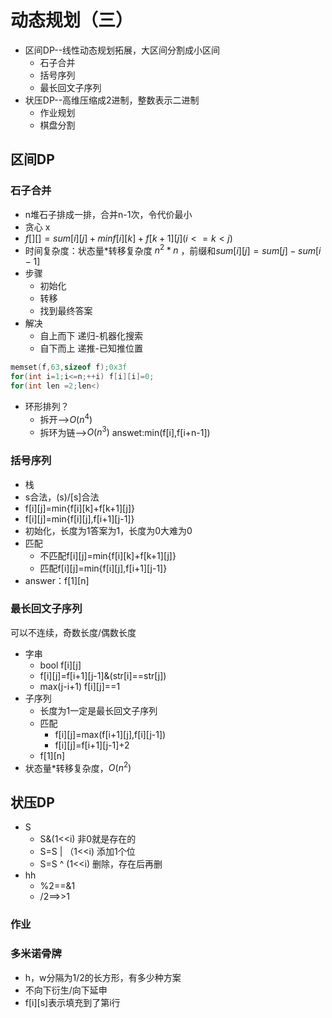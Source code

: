 # 动态规划（三）
* 区间DP--线性动态规划拓展，大区间分割成小区间
    * 石子合并
    * 括号序列
    * 最长回文子序列
* 状压DP--高维压缩成2进制，整数表示二进制
    * 作业规划
    * 棋盘分割
## 区间DP
### 石子合并
* n堆石子排成一排，合并n-1次，令代价最小
* 贪心 x
* $f[][]=sum[i][j]+min{f[i][k]+f[k+1][j]}(i<=k<j)$
* 时间复杂度：状态量*转移复杂度 $n^2*n$ ，前缀和$sum[i][j]=sum[j]-sum[i-1]$
* 步骤
    * 初始化
    * 转移
    * 找到最终答案
* 解决
    * 自上而下 递归-机器化搜索
    * 自下而上 递推-已知推位置
```cpp
memset(f,63,sizeof f);0x3f
for(int i=1;i<=n;++i) f[i][i]=0;
for(int len =2;len<)
```
* 环形排列？
    * 拆开-->$O(n^4)$
    * 拆环为链-->$O(n^3)$ answet:min(f[i],f[i+n-1])
### 括号序列
* 栈
* s合法，(s)/[s]合法
* f[i][j]=min{f[i][k]+f[k+1][j]}
* f[i][j]=min{f[i][j],f[i+1][j-1]}
* 初始化，长度为1答案为1，长度为0大难为0
* 匹配
    * 不匹配f[i][j]=min{f[i][k]+f[k+1][j]}
    * 匹配f[i][j]=min{f[i][j],f[i+1][j-1]}
* answer：f[1][n]
### 最长回文子序列
可以不连续，奇数长度/偶数长度
* 字串
    * bool f[i][j]
    * f[i][j]=f[i+1][j-1]&(str[i]==str[j])
    * max(j-i+1) f[i][j]==1
* 子序列
    * 长度为1一定是最长回文子序列
    * 匹配
        * f[i][j]=max(f[i+1][j],f[i][j-1])
        * f[i][j]=f[i+1][j-1]+2
    * f[1][n]
* 状态量*转移复杂度，$O(n^2)$
## 状压DP
* S
    * S&(1<<i) 非0就是存在的
    * S=S | （1<<i) 添加1个位
    * S=S ^ (1<<i) 删除，存在后再删
* hh
    * %2==&1
    * /2==>>1
### 作业
### 多米诺骨牌
* h，w分隔为1/2的长方形，有多少种方案
* 不向下衍生/向下延申
* f[i][s]表示填充到了第i行